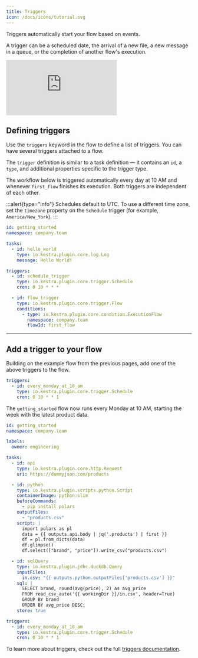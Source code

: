 ```yaml
---
title: Triggers
icon: /docs/icons/tutorial.svg
---
```


Triggers automatically start your flow based on events.

A trigger can be a scheduled date, the arrival of a new file, a new message in a queue, or the completion of another flow's execution.

<div class="video-container">
  <iframe src="https://www.youtube.com/embed/iDOE9GmPUQ0?si=A0FgtqPa0g2W5oFQ" title="YouTube video player" frameborder="0" allow="accelerometer; autoplay; clipboard-write; encrypted-media; gyroscope; picture-in-picture; web-share" referrerpolicy="strict-origin-when-cross-origin" allowfullscreen></iframe>
</div>

## Defining triggers

Use the `triggers` keyword in the flow to define a list of triggers. You can have several triggers attached to a flow.

The `trigger` definition is similar to a task definition — it contains an `id`, a `type`, and additional properties specific to the trigger type.

The workflow below is triggered automatically every day at 10 AM and whenever `first_flow` finishes its execution. Both triggers are independent of each other.

:::alert{type="info"}
Schedules default to UTC. To use a different time zone, set the `timezone` property on the `Schedule` trigger (for example, `America/New_York`).
:::

```yaml
id: getting_started
namespace: company.team

tasks:
  - id: hello_world
    type: io.kestra.plugin.core.log.Log
    message: Hello World!

triggers:
  - id: schedule_trigger
    type: io.kestra.plugin.core.trigger.Schedule
    cron: 0 10 * * *

  - id: flow_trigger
    type: io.kestra.plugin.core.trigger.Flow
    conditions:
      - type: io.kestra.plugin.core.condition.ExecutionFlow
        namespace: company.team
        flowId: first_flow
```

---

## Add a trigger to your flow

Building on the example flow from the previous pages, add one of the above triggers to the flow.

```yaml
triggers:
  - id: every_monday_at_10_am
    type: io.kestra.plugin.core.trigger.Schedule
    cron: 0 10 * * 1
```
The `getting_started` flow now runs every Monday at 10 AM, starting the week with the latest product data.

```yaml
id: getting_started
namespace: company.team

labels:
  owner: engineering

tasks:
  - id: api
    type: io.kestra.plugin.core.http.Request
    uri: https://dummyjson.com/products

  - id: python
    type: io.kestra.plugin.scripts.python.Script
    containerImage: python:slim
    beforeCommands:
      - pip install polars
    outputFiles:
      - "products.csv"
    script: |
      import polars as pl
      data = {{ outputs.api.body | jq('.products') | first }}
      df = pl.from_dicts(data)
      df.glimpse()
      df.select(["brand", "price"]).write_csv("products.csv")

  - id: sqlQuery
    type: io.kestra.plugin.jdbc.duckdb.Query
    inputFiles:
      in.csv: "{{ outputs.python.outputFiles['products.csv'] }}"
    sql: |
      SELECT brand, round(avg(price), 2) as avg_price
      FROM read_csv_auto('{{ workingDir }}/in.csv', header=True)
      GROUP BY brand
      ORDER BY avg_price DESC;
    store: true

triggers:
  - id: every_monday_at_10_am
    type: io.kestra.plugin.core.trigger.Schedule
    cron: 0 10 * * 1
```

To learn more about triggers, check out the full [triggers documentation](../04.workflow-components/07.triggers/index.md).
